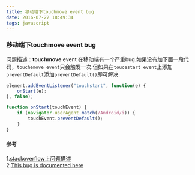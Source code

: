 ```yaml
---
title: 移动端下touchmove event bug
date: 2016-07-22 18:49:34
tags: javascript
---
```


### 移动端下touchmove event bug
问题描述：**touchmove** event 在移动端有一个严重bug.如果没有加下面一段代码，`touchemove event`只会触发一次.但如果在`toucestart event`上添加`preventDefault`添加`preventDefault()`即可解决.

```javascript
element.addEventListener("touchstart", function(e) {
    onStart(e);
}, false);

function onStart(touchEvent) {
    if (navigator.userAgent.match(/Android/i)) {
        touchEvent.preventDefault();
    }
}
```

#### 参考
1.[stackoverflow上问题描述](http://stackoverflow.com/questions/11204460/the-touchmove-event-on-android-system-transformer-prime)  
2.[This bug is documented here](https://code.google.com/p/android/issues/detail?id=5491)
